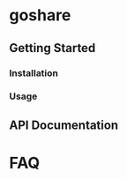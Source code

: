 # goshare

<!-- [START getstarted] -->
## Getting Started

### Installation
### Usage

## API Documentation
# FAQ
